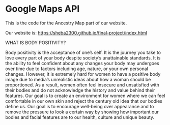 # Google Maps API
This is the code for the Ancestry Map part of our website. 

Our website is: https://sheba2300.github.io/final-project/index.html

WHAT IS BODY POSITIVITY?

Body positivity is the acceptance of one’s self. It is the journey you take to love every part of your body despite society’s unattainable standards. It is the ability to feel confident about any changes your body may undergoes over time due to factors including age, nature, or your own personal changes. However, it is extremely hard for women to have a positive body image due to media’s unrealistic ideas about how a woman should be proportioned. As a result, women often feel insecure and unsatisfied with their bodies and do not acknowledge the history and value behind their features. Our goal is to create an environment for women where we can feel comfortable in our own skin and reject the century old idea that our bodies define us. Our goal is to encourage well-being over appearance and to remove the pressure to look a certain way by showing how important our bodies and facial features are to our health, culture and unique beauty.
